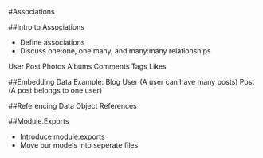 #Associations

##Intro to Associations
* Define associations
* Discuss one:one, one:many, and many:many relationships

User
Post
Photos
Albums
Comments
Tags
Likes

##Embedding Data
Example: Blog
User (A user can have many posts)
Post (A post belongs to one user)

##Referencing Data
Object References

##Module.Exports
* Introduce module.exports
* Move our models into seperate files
